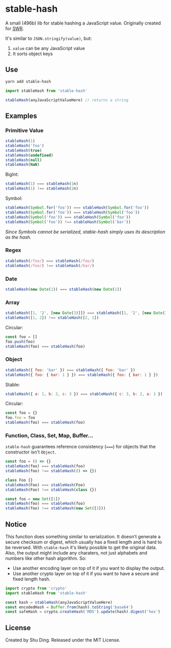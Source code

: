# stable-hash

A small (496b) lib for stable hashing a JavaScript value. Originally created for [SWR](https://github.com/vercel/swr).

It's similar to `JSON.stringify(value)`, but:
1. `value` can be any JavaScript value
2. It sorts object keys

## Use

```bash
yarn add stable-hash
```

```js
import stableHash from 'stable-hash'

stableHash(anyJavaScriptValueHere) // returns a string
```

## Examples

### Primitive Value

```js
stableHash(1)
stableHash('foo')
stableHash(true)
stableHash(undefined)
stableHash(null)
stableHash(NaN)
```

BigInt:

```js
stableHash(1) === stableHash(1n)
stableHash(1) !== stableHash(2n)
```

Symbol:

```js
stableHash(Symbol.for('foo')) === stableHash(Symbol.for('foo'))
stableHash(Symbol.for('foo')) === stableHash(Symbol('foo'))
stableHash(Symbol('foo')) === stableHash(Symbol('foo'))
stableHash(Symbol('foo')) !== stableHash(Symbol('bar'))
```

_Since Symbols cannot be serialized, stable-hash simply uses its description as the hash._

### Regex

```js
stableHash(/foo/) === stableHash(/foo/)
stableHash(/foo/) !== stableHash(/bar/)
```

### Date

```js
stableHash(new Date(1)) === stableHash(new Date(1))
```

### Array

```js
stableHash([1, '2', [new Date(3)]]) === stableHash([1, '2', [new Date(3)]])
stableHash([1, 2]) !== stableHash([2, 1])
```

Circular:

```js
const foo = []
foo.push(foo)
stableHash(foo) === stableHash(foo)
```

### Object

```js
stableHash({ foo: 'bar' }) === stableHash({ foo: 'bar' })
stableHash({ foo: { bar: 1 } }) === stableHash({ foo: { bar: 1 } })
```

Stable:

```js
stableHash({ a: 1, b: 2, c: 3 }) === stableHash({ c: 3, b: 2, a: 1 })
```

Circular:

```js
const foo = {}
foo.foo = foo
stableHash(foo) === stableHash(foo)
```

### Function, Class, Set, Map, Buffer...

`stable-hash` guarantees reference consistency (`===`) for objects that the constructor isn't `Object`.

```js
const foo = () => {}
stableHash(foo) === stableHash(foo)
stableHash(foo) !== stableHash(() => {})
```

```js
class Foo {}
stableHash(Foo) === stableHash(Foo)
stableHash(Foo) !== stableHash(class {})
```

```js
const foo = new Set([1])
stableHash(foo) === stableHash(foo)
stableHash(foo) !== stableHash(new Set([1]))
```

## Notice

This function does something similar to serialization. It doesn't generate a secure checksum or digest, which usually has a fixed length and is hard to be reversed. With `stable-hash` it's likely possible to get the original data. Also, the output might include any charaters, not just alphabets and numbers like other hash algorithm. So:

- Use another encoding layer on top of it if you want to display the output. 
- Use another crypto layer on top of it if you want to have a secure and fixed length hash.

```js
import crypto from 'crypto'
import stableHash from 'stable-hash'

const hash = stableHash(anyJavaScriptValueHere)
const encodedHash = Buffer.from(hash).toString('base64')
const safeHash = crypto.createHash('MD5').update(hash).digest('hex')
```

## License

Created by Shu Ding. Released under the MIT License.
